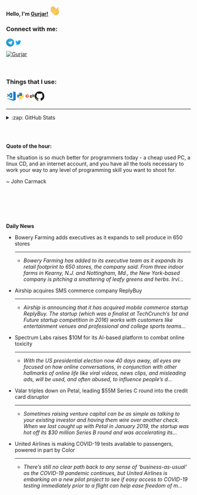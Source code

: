 #### Hello, I'm [Gurjar!](https://GurjarKing.github.io) <img src="https://raw.githubusercontent.com/ABSphreak/ABSphreak/master/gifs/Hi.gif" width="30px"></h2>


### Connect with me:

[<img align="left" alt="Gurjar | Telegram" width="22px" src="https://raw.githubusercontent.com/github/explore/80688e429a7d4ef2fca1e82350fe8e3517d3494d/topics/telegram/telegram.png" />][Telegram]
[<img align="left" alt="Gurjar | Twitter" width="22px" src="https://raw.githubusercontent.com/github/explore/80688e429a7d4ef2fca1e82350fe8e3517d3494d/topics/twitter/twitter.png" />][Twitter]
<br >
<br >
<a href="https://github.com/GurjarKing"><img src="https://komarev.com/ghpvc/?username=GurjarKing" alt="Gurjar" /></a> <br />
<br />
<br />
<!-- <br >

![](https://visitor-badge.glitch.me/badge?page_id=GurjarKing)

<br /> -->

### Things that I use:

[<img align="left" alt="Visual Studio Code" width="26px" src="https://raw.githubusercontent.com/github/explore/80688e429a7d4ef2fca1e82350fe8e3517d3494d/topics/visual-studio-code/visual-studio-code.png" />][VSCode]
[<img align="left" alt="Python" width="26px" src="https://raw.githubusercontent.com/github/explore/80688e429a7d4ef2fca1e82350fe8e3517d3494d/topics/python/python.png" />][Python]
[<img align="left" alt="Git" width="26px" src="https://raw.githubusercontent.com/github/explore/80688e429a7d4ef2fca1e82350fe8e3517d3494d/topics/git/git.png" />][Git]
[<img align="left" alt="GitHub" width="26px" src="https://raw.githubusercontent.com/github/explore/78df643247d429f6cc873026c0622819ad797942/topics/github/github.png" />][Github]

<br />
<br />

---
<details>
  <summary>:zap: GitHub Stats</summary>

<img align="left" alt="Gurjar's Github Stats" src="https://github-readme-stats.vercel.app/api?username=GurjarKing&show_icons=true&hide_border=true&count_private=true&include_all_commit=true&theme=algolia" />

</details>

<!-- ### 🔔 My latest tweet
<a href="https://twitter.com/Gurjar_King43" target="_blank">
	<img src="https://github.com/GurjarKing/GurjarKing/raw/master/tweet.png" width="70%" align="center" alt="Click to view on Twitter" title="My latest tweet, as an image"/>
</a> -->
<br>

<pre>

</pre>

**Quote of the hour:**

The situation is so much better for programmers today - a cheap used PC, a linux CD, and an internet account, and you have all the tools necessary to work your way to any level of programming skill you want to shoot for.

~ John Carmack
<pre>

</pre>
<br>
<pre>


</pre>
<strong>Daily News</strong>
  
  - Bowery Farming adds executives as it expands to sell produce in 650 stores
     <hr/>
     
      - *Bowery Farming has added to its executive team as it expands its retail footprint to 650 stores, the company said. From three indoor farms in Kearny, N.J. and Nottingham, Md., the New York-based company is pitching a smattering of leafy greens and herbs. Irvi…*
     
  - Airship acquires SMS commerce company ReplyBuy
      <hr/>
      
      - *Airship is announcing that it has acquired mobile commerce startup ReplyBuy. The startup (which was a finalist at TechCrunch’s 1st and Future startup competition in 2016) works with customers like entertainment venues and professional and college sports teams…*
      
  - Spectrum Labs raises $10M for its AI-based platform to combat online toxicity
      <hr/>
      
      - *With the US presidential election now 40 days away, all eyes are focused on how online conversations, in conjunction with other hallmarks of online life like viral videos, news clips, and misleading ads, will be used, and often abused, to influence people’s d…*
      
  - Valar triples down on Petal, leading $55M Series C round into the credit card disruptor
      <hr/>
      
      - *Sometimes raising venture capital can be as simple as talking to your existing investor and having them wire over another check. When we last caught up with Petal in January 2019, the startup was hot off its $30 million Series B round and was accelerating its…*
       
  - United Airlines is making COVID-19 tests available to passengers, powered in part by Color
      <hr/>
       
       - *There’s still no clear path back to any sense of ‘business-as-usual’ as the COVID-19 pandemic continues, but United Airlines is embarking on a new pilot project to see if easy access to COVID-19 testing immediately prior to a flight can help ease freedom of m…*
      

<br />

[VSCode]: https://code.visualstudio.com/
[Python]: https://www.python.org/
[Git]: https://git-scm.com/
[Github]: https://github.com/
[Telegram]: https://t.me/Gurjar_King/
[Twitter]: https://twitter.com/Gurjar_King43/
